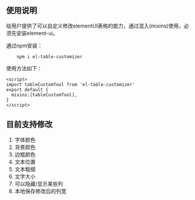 ## 使用说明
给用户提供了可以自定义修改elementUI表格的能力，通过混入(mixins)使用，必须先安装element-ui。

通过npm安装：
```
    npm i el-table-customizer
```
使用方法如下：

    <script>
    import tableCustomTool from 'el-table-customizer'
    export default {
      mixins:[tableCustomTool],
    }
    </script>

## 目前支持修改
1. 字体颜色
2. 背景颜色
3. 边框颜色
4. 文本位置
5. 文本粗细
6. 文字大小
7. 可以隐藏/显示某些列
8. 本地保存修改后的列宽
